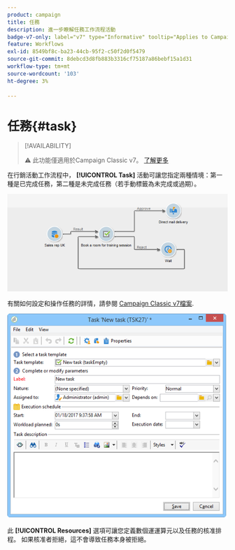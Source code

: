 ```yaml
---
product: campaign
title: 任務
description: 進一步瞭解任務工作流程活動
badge-v7-only: label="v7" type="Informative" tooltip="Applies to Campaign Classic v7 only"
feature: Workflows
exl-id: 8549bf8c-ba23-44cb-95f2-c50f2d0f5479
source-git-commit: 8debcd3d8fb883b3316cf75187a86bebf15a1d31
workflow-type: tm+mt
source-wordcount: '103'
ht-degree: 3%

---
```


# 任務{#task}



>[!AVAILABILITY]
>
>:warning: 此功能僅適用於Campaign Classic v7。 [了解更多](../../mrm/using/creating-and-managing-tasks.md)

在行銷活動工作流程中， **[!UICONTROL Task]** 活動可讓您指定兩種情境：第一種是已完成任務，第二種是未完成任務（若手動標籤為未完成或過期）。

![](assets/mrm_task_in_workflow.png)

有關如何設定和操作任務的詳情，請參閱 [Campaign Classic v7檔案](../../mrm/using/creating-and-managing-tasks.md).

![](assets/wkf_task_activity.png)

此 **[!UICONTROL Resources]** 選項可讓您定義數個運運算元以及任務的核准排程。 如果核准者拒絕，這不會導致任務本身被拒絕。
